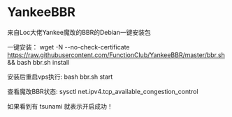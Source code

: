 # YankeeBBR
来自Loc大佬Yankee魔改的BBR的Debian一键安装包

一键安装：
wget -N --no-check-certificate https://raw.githubusercontent.com/FunctionClub/YankeeBBR/master/bbr.sh && bash bbr.sh install

安装后重启vps执行:
bash bbr.sh start

查看魔改BBR状态:
sysctl net.ipv4.tcp_available_congestion_control

如果看到有 tsunami 就表示开启成功！
